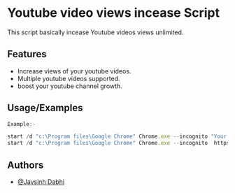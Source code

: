 
# Youtube video views incease Script

This script basically incease Youtube videos views unlimited.


## Features

- Increase views of your youtube videos.
- Multiple youtube videos supported.
- boost your youtube channel growth.


## Usage/Examples

```javascript
Example:-

start /d "c:\Program files\Google Chrome" Chrome.exe --incognito "Your Youtube video URL"
start /d "c:\Program files\Google Chrome" Chrome.exe --incognito  https://www.youtube.com/video

```


## Authors

- [@Jaysinh Dabhi](https://github.com/JaysinhDabhi/)

